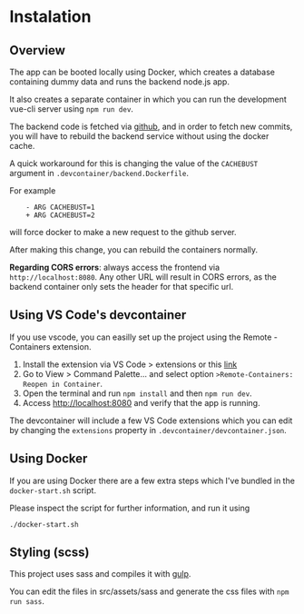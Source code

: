 # Instalation

## Overview

The app can be booted locally using Docker, which creates a database containing dummy data and runs the backend node.js app.

It also creates a separate container in which you can run the development vue-cli server using `npm run dev`.

The backend code is fetched via [github](https://github.com/guites/gchan-backend), and in order to fetch new commits, you will have to rebuild the backend service without using the docker cache.

A quick workaround for this is changing the value of the `CACHEBUST` argument in `.devcontainer/backend.Dockerfile`.

For example

        - ARG CACHEBUST=1
        + ARG CACHEBUST=2

will force docker to make a new request to the github server.

After making this change, you can rebuild the containers normally.

**Regarding CORS errors**: always access the frontend via `http://localhost:8080`. Any other URL will result in CORS errors, as the backend container only sets the header for that specific url.

## Using VS Code's devcontainer

If you use vscode, you can easilly set up the project using the Remote - Containers extension.

1. Install the extension via VS Code > extensions or this [link](https://marketplace.visualstudio.com/items?itemName=ms-vscode-remote.remote-containers)
2. Go to View > Command Palette... and select option `>Remote-Containers: Reopen in Container`.
3. Open the terminal and run `npm install` and then `npm run dev`.
4. Access <http://localhost:8080> and verify that the app is running.

The devcontainer will include a few VS Code extensions which you can edit by changing the `extensions` property in `.devcontainer/devcontainer.json`.

## Using Docker

If you are using Docker there are a few extra steps which I've bundled in the `docker-start.sh` script.

Please inspect the script for further information, and run it using

```
./docker-start.sh
```

## Styling (scss)

This project uses sass and compiles it with [gulp](https://gulpjs.com).

You can edit the files in src/assets/sass and generate the css files with `npm run sass`.